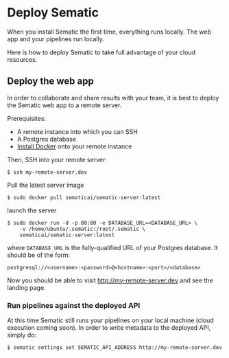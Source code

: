 # Deploy Sematic

When you install Sematic the first time, everything runs locally. The web app
and your pipelines run locally.

Here is how to deploy Sematic to take full advantage of your cloud resources.

## Deploy the web app

In order to collaborate and share results with your team, it is best to deploy
the Sematic web app to a remote server.

Prerequisites:

* A remote instance into which you can SSH
* A Postgres database
* [Install Docker](https://docs.docker.com/engine/install/) onto your remote instance

Then, SSH into your remote server:

```shell
$ ssh my-remote-server.dev
```

Pull the latest server image

```shell
$ sudo docker pull sematicai/sematic-server:latest
```

launch the server

```shell
$ sudo docker run -d -p 80:80 -e DATABASE_URL=<DATABASE_URL> \
    -v /home/ubuntu/.sematic:/root/.sematic \
    sematicai/sematic-server:latest
```

where `DATABASE_URL` is the fully-qualified URL of your Postgres database. It
should be of the form:

```
postgresql://<username>:<password>@<hostname>:<port>/<database>
```

Now you should be able to visit http://my-remote-server.dev and see the landing page.

### Run pipelines against the deployed API

At this time Sematic still runs your pipelines on your local machine (cloud
execution coming soon). In order to write metadata to the deployed API, simply do:

```shell
$ sematic settings set SEMATIC_API_ADDRESS http://my-remote-server.dev
```